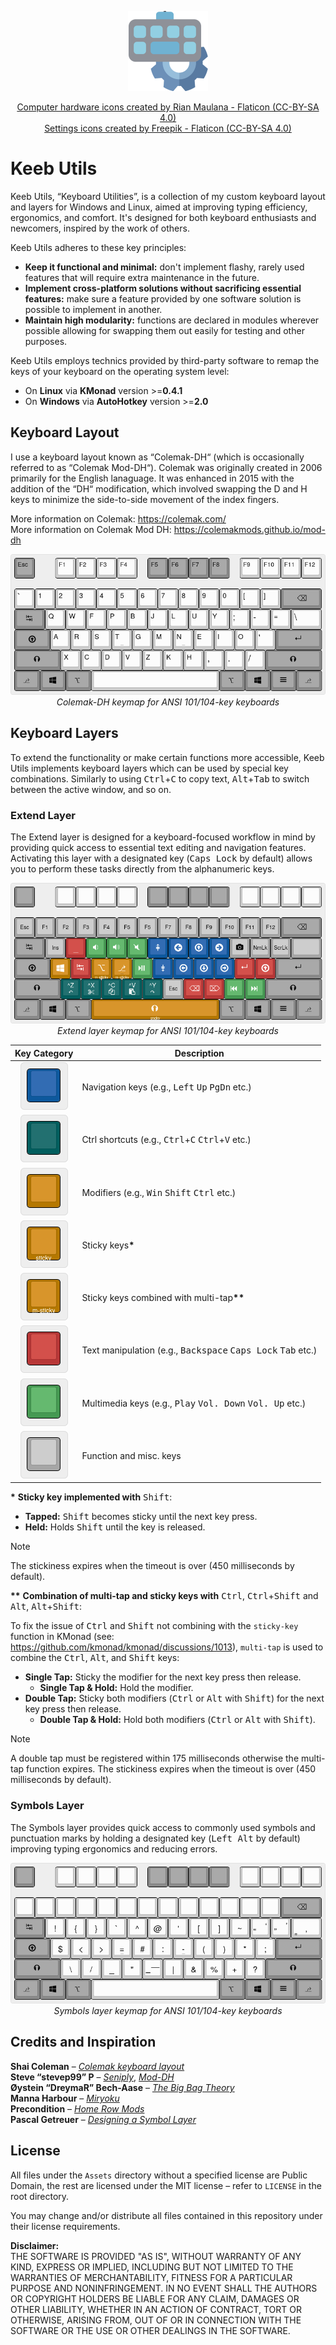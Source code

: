 <div align="center">

![Project avatar](/Assets/Images/Meta/avatar-128.png)

<a href="https://www.flaticon.com/free-icons/computer-hardware" title="computer hardware icons">Computer hardware icons created by Rian Maulana - Flaticon (CC-BY-SA 4.0)</a>  
<a href="https://www.flaticon.com/free-icons/settings" title="settings icons">Settings icons created by Freepik - Flaticon (CC-BY-SA 4.0)</a>
</div>

# Keeb Utils

Keeb Utils, “Keyboard Utilities”, is a collection of my custom keyboard layout and layers for Windows and Linux, aimed at improving typing efficiency, ergonomics, and comfort. It's designed for both keyboard enthusiasts and newcomers, inspired by the work of others.

Keeb Utils adheres to these key principles:

- **Keep it functional and minimal:** don't implement flashy, rarely used features that will require extra maintenance in the future.
- **Implement cross-platform solutions without sacrificing essential features:** make sure a feature provided by one software solution is possible to implement in another.
- **Maintain high modularity:** functions are declared in modules wherever possible allowing for swapping them out easily for testing and other purposes.

Keeb Utils employs technics provided by third-party software to remap the keys of your keyboard on the operating system level:

- On **Linux** via **KMonad** version >=**0.4.1**
- On **Windows** via **AutoHotkey** version >=**2.0**

## Keyboard Layout

I use a keyboard layout known as “Colemak-DH“ (which is occasionally referred to as “Colemak Mod-DH“). Colemak was originally created in 2006 primarily for the English lanaguage. It was enhanced in 2015 with the addition of the “DH“ modification, which involved swapping the D and H keys to minimize the side-to-side movement of the index fingers.

More information on Colemak: https://colemak.com/  
More information on Colemak Mod DH: https://colemakmods.github.io/mod-dh

<div align="center">

![Colemak-DH keyboard layout](Assets/Images/Keyboard%20Layouts/colemak-dh-ansi.png)  
*Colemak-DH keymap for ANSI 101/104-key keyboards*

</div>

## Keyboard Layers

To extend the functionality or make certain functions more accessible, Keeb Utils implements keyboard layers which can be used by special key combinations. Similarly to using <kbd>Ctrl</kbd>+<kbd>C</kbd> to copy text, <kbd>Alt</kbd>+<kbd>Tab</kbd> to switch between the active window, and so on.

### Extend Layer

The Extend layer is designed for a keyboard-focused workflow in mind by providing quick access to essential text editing and navigation features. Activating this layer with a designated key (<kbd>Caps Lock</kbd> by default) allows you to perform these tasks directly from the alphanumeric keys.

<div align="center">

![Extend layer](Assets/Images/Keyboard%20Layers/extend.png)  
*Extend layer keymap for ANSI 101/104-key keyboards*

</div>

| Key Category  | Description |
| :-----------: | ----------- |
| ![Navigation keys](Assets/Images/Keyboard%20Layers/extend-blue.png) | Navigation keys (e.g., <kbd>Left</kbd> <kbd>Up</kbd> <kbd>PgDn</kbd> etc.) |
| ![Ctrl shortcuts](Assets/Images/Keyboard%20Layers/extend-green.png) | Ctrl shortcuts (e.g., <kbd>Ctrl</kbd>+<kbd>C</kbd> <kbd>Ctrl</kbd>+<kbd>V</kbd> etc.) |
| ![Modifiers](Assets/Images/Keyboard%20Layers/extend-orange.png) | Modifiers (e.g., <kbd>Win</kbd> <kbd>Shift</kbd> <kbd>Ctrl</kbd> etc.) |
| ![Sticky keys](Assets/Images/Keyboard%20Layers/extend-sticky.png) | Sticky keys<b>*</b> |
| ![Multi-Sticky keys](Assets/Images/Keyboard%20Layers/extend-multi-sticky.png) | Sticky keys combined with multi-tap<b>**</b> |
| ![Text manipulation keys](Assets/Images/Keyboard%20Layers/extend-red.png) | Text manipulation (e.g., <kbd>Backspace</kbd> <kbd>Caps Lock</kbd> <kbd>Tab</kbd> etc.) |
| ![Multimedia keys](Assets/Images/Keyboard%20Layers/extend-light-green.png) | Multimedia keys (e.g., <kbd>Play</kbd> <kbd>Vol. Down</kbd> <kbd>Vol. Up</kbd> etc.) |
| ![Misc. keys](Assets/Images/Keyboard%20Layers/extend-grey.png) | Function and misc. keys |

<b>*</b> **Sticky key implemented with** <kbd>Shift</kbd>:

- **Tapped:** <kbd>Shift</kbd> becomes sticky until the next key press.
- **Held:** Holds <kbd>Shift</kbd> until the key is released.

> [!NOTE]
> The stickiness expires when the timeout is over (450 milliseconds by default).

<b>**</b> **Combination of multi-tap and sticky keys with** <kbd>Ctrl</kbd>, <kbd>Ctrl</kbd>+<kbd>Shift</kbd> and <kbd>Alt</kbd>, <kbd>Alt</kbd>+<kbd>Shift</kbd>:

To fix the issue of <kbd>Ctrl</kbd> and <kbd>Shift</kbd> not combining with the  `sticky-key` function in KMonad (see: https://github.com/kmonad/kmonad/discussions/1013), `multi-tap` is used to combine the <kbd>Ctrl</kbd>, <kbd>Alt</kbd>, and <kbd>Shift</kbd> keys:
- **Single Tap:** Sticky the modifier for the next key press then release.
    - **Single Tap & Hold:** Hold the modifier.
- **Double Tap:** Sticky both modifiers (<kbd>Ctrl</kbd> or <kbd>Alt</kbd> with <kbd>Shift</kbd>) for the next key press then release.
    - **Double Tap & Hold:** Hold both modifiers (<kbd>Ctrl</kbd> or <kbd>Alt</kbd> with <kbd>Shift</kbd>).

> [!NOTE]
> A double tap must be registered within 175 milliseconds otherwise the multi-tap function expires. The stickiness expires when the timeout is over (450 milliseconds by default).

### Symbols Layer

The Symbols layer provides quick access to commonly used symbols and punctuation marks by holding a designated key (<kbd>Left Alt</kbd> by default) improving typing ergonomics and reducing errors.

<div align="center">

![Symbols layer](Assets/Images/Keyboard%20Layers/symbols.png)  
*Symbols layer keymap for ANSI 101/104-key keyboards*

</div>

## Credits and Inspiration

**Shai Coleman** – *[Colemak keyboard layout](https://colemak.com)*  
**Steve “stevep99” P** – *[Seniply](https://stevep99.github.io/seniply/)*, *[Mod-DH](https://colemakmods.github.io/mod-dh/)*  
**Øystein “DreymaR” Bech-Aase** – *[The Big Bag Theory](https://dreymar.colemak.org/)*  
**Manna Harbour** – *[Miryoku](https://github.com/manna-harbour/miryoku)*  
**Precondition** – *[Home Row Mods](https://precondition.github.io/home-row-mods)*  
**Pascal Getreuer** – *[Designing a Symbol Layer](https://getreuer.info/posts/keyboards/symbol-layer/index.html)*

## License

All files under the `Assets` directory without a specified license are Public Domain, the rest are licensed under the MIT license – refer to `LICENSE` in the root directory.

You may change and/or distribute all files contained in this repository under their license requirements.

**Disclaimer:**  
THE SOFTWARE IS PROVIDED "AS IS", WITHOUT WARRANTY OF ANY KIND, EXPRESS OR IMPLIED, INCLUDING BUT NOT LIMITED TO THE WARRANTIES OF MERCHANTABILITY, FITNESS FOR A PARTICULAR PURPOSE AND NONINFRINGEMENT. IN NO EVENT SHALL THE AUTHORS OR COPYRIGHT HOLDERS BE LIABLE FOR ANY CLAIM, DAMAGES OR OTHER LIABILITY, WHETHER IN AN ACTION OF CONTRACT, TORT OR OTHERWISE, ARISING FROM, OUT OF OR IN CONNECTION WITH THE SOFTWARE OR THE USE OR OTHER DEALINGS IN THE SOFTWARE.
